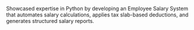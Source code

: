 Showcased expertise in Python by developing an Employee Salary System that automates salary calculations, applies tax slab-based deductions, and generates structured salary reports.
